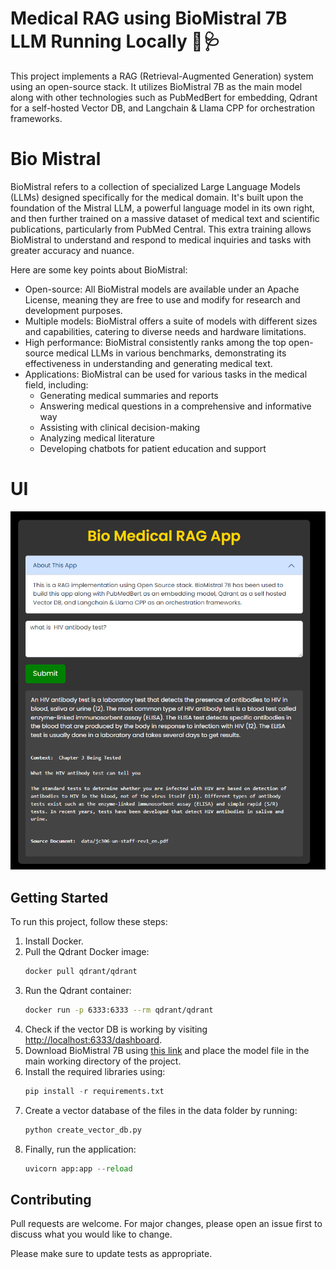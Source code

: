 # Medical RAG using BioMistral 7B LLM Running Locally 🏥🩺

This project implements a RAG (Retrieval-Augmented Generation) system using an open-source stack. It utilizes BioMistral 7B as the main model along with other technologies such as PubMedBert for embedding, Qdrant for a self-hosted Vector DB, and Langchain & Llama CPP for orchestration frameworks.

# Bio Mistral

BioMistral refers to a collection of specialized Large Language Models (LLMs) designed specifically for the medical domain. It's built upon the foundation of the Mistral LLM, a powerful language model in its own right, and then further trained on a massive dataset of medical text and scientific publications, particularly from PubMed Central. This extra training allows BioMistral to understand and respond to medical inquiries and tasks with greater accuracy and nuance.

Here are some key points about BioMistral:

* Open-source: All BioMistral models are available under an Apache License, meaning they are free to use and modify for research and development purposes.
* Multiple models: BioMistral offers a suite of models with different sizes and capabilities, catering to diverse needs and hardware limitations.
* High performance: BioMistral consistently ranks among the top open-source medical LLMs in various benchmarks, demonstrating its effectiveness in understanding and generating medical text.
* Applications: BioMistral can be used for various tasks in the medical field, including:
    * Generating medical summaries and reports
    * Answering medical questions in a comprehensive and informative way
    * Assisting with clinical decision-making
    * Analyzing medical literature
    * Developing chatbots for patient education and support

# UI

![](Assets/ui.png)

## Getting Started

To run this project, follow these steps:

1. Install Docker.
2. Pull the Qdrant Docker image:
    ```bash
    docker pull qdrant/qdrant
    ```
3. Run the Qdrant container:
    ```bash
    docker run -p 6333:6333 --rm qdrant/qdrant
    ```
4. Check if the vector DB is working by visiting [http://localhost:6333/dashboard](http://localhost:6333/dashboard).
5. Download BioMistral 7B using [this link](https://huggingface.co/MaziyarPanahi/BioMistral-7B-GGUF/resolve/main/BioMistral-7B.Q4_K_M.gguf?download=true) and place the model file in the main working directory of the project.
6. Install the required libraries using:
    ```python
    pip install -r requirements.txt
    ```
7. Create a vector database of the files in the data folder by running:
    ```python
    python create_vector_db.py
    ```
8. Finally, run the application:
    ```python
    uvicorn app:app --reload
    ```

## Contributing

Pull requests are welcome. For major changes, please open an issue first to discuss what you would like to change.

Please make sure to update tests as appropriate.
